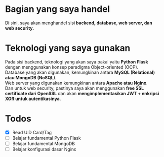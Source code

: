 # Bagian yang saya handel
<p>Di sini, saya akan menghandel sisi <strong>backend, database, web server, dan web security</strong>.</p>

# Teknologi yang saya gunakan
<p>Pada sisi backend, teknologi yang akan saya pakai yaitu <strong>Python Flask</strong> dengan menggunakan konsep paradigma Object-oriented (OOP).<br>
   Database yang akan digunakan, kemungkinan antara <strong>MySQL (Relational) atau MongoDB (NoSQL)</strong>.<br>
   Web server yang digunakan kemungkinan antara <strong>Apache atau Nginx</strong>.<br>
   Dan untuk web security, pastinya saya akan menggunakan <strong>free SSL certificate dari OpenSSL</strong> dan akan <strong>mengimplementasikan JWT + enkripsi XOR untuk autentikasinya</strong>.</p>

# Todos
- [X] Read UID Card/Tag
- [ ] Belajar fundamental Python Flask
- [ ] Belajar fundamental MongoDB
- [ ] Belajar konfigurasi dasar Nginx
